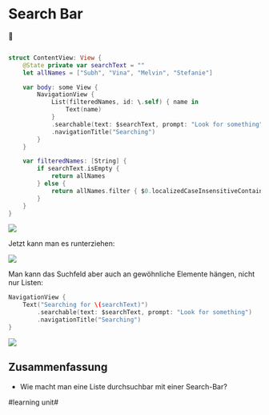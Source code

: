 # Search Bar
🧩

```swift

struct ContentView: View {
    @State private var searchText = ""
    let allNames = ["Subh", "Vina", "Melvin", "Stefanie"]

    var body: some View {
        NavigationView {
            List(filteredNames, id: \.self) { name in
                Text(name)
            }
            .searchable(text: $searchText, prompt: "Look for something")
            .navigationTitle("Searching")
        }
    }

    var filteredNames: [String] {
        if searchText.isEmpty {
            return allNames
        } else {
            return allNames.filter { $0.localizedCaseInsensitiveContains(searchText) }
        }
    }
}
```

![][image-1]

Jetzt kann man es runterziehen:

![][image-2]

Man kann das Suchfeld aber auch an gewöhnliche Elemente hängen, nicht nur Listen:

```swift
NavigationView {
	Text("Searching for \(searchText)")
		.searchable(text: $searchText, prompt: "Look for something")
		.navigationTitle("Searching")
}
```
![][image-3]


## Zusammenfassung
- Wie macht man eine Liste durchsuchbar mit einer Search-Bar?

[image-1]:	assets/Bildschirmfoto%202022-08-24%20um%2008.30.35.png
[image-2]:	assets/Bildschirmfoto%202022-08-24%20um%2008.30.54.png
[image-3]:	assets/Bildschirmfoto%202022-08-24%20um%2008.33.35.png

#learning unit#